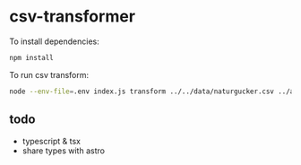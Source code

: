 # csv-transformer

To install dependencies:

```bash
npm install
```

To run csv transform:

```bash
node --env-file=.env index.js transform ../../data/naturgucker.csv ../astro/src/data/species.json ../astro/src/assets/arten
```

## todo
- typescript & tsx
- share types with astro